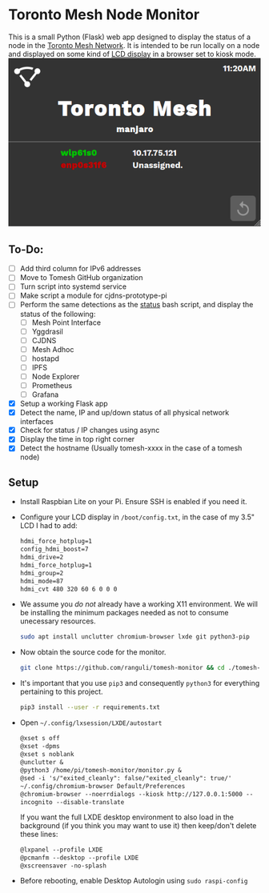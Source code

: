 # Toronto Mesh Node Monitor

This is a small Python (Flask) web app designed to display the status of a node in the [Toronto Mesh Network](https://github.com/tomeshnet). It is intended to be run locally on a node and displayed on some kind of [LCD display](https://www.adafruit.com/product/1601) in a browser set to kiosk mode.
![screenshot](screenshot.png)

## To-Do:
- [ ] Add third column for IPv6 addresses
- [ ] Move to Tomesh GitHub organization
- [ ] Turn script into systemd service
- [ ] Make script a module for cjdns-prototype-pi
- [ ] Perform the same detections as the [status](https://github.com/tomeshnet/prototype-cjdns-pi/blob/master/scripts/status) bash script, and display the status of the following:
  - [ ] Mesh Point Interface
  - [ ] Yggdrasil
  - [ ] CJDNS
  - [ ] Mesh Adhoc
  - [ ] hostapd
  - [ ] IPFS
  - [ ] Node Explorer
  - [ ] Prometheus
  - [ ] Grafana
- [x] Setup a working Flask app
- [x] Detect the name, IP and up/down status of all physical network interfaces
- [x] Check for status / IP changes using async
- [x] Display the time in top right corner
- [x] Detect the hostname (Usually tomesh-xxxx in the case of a tomesh node)

## Setup
- Install Raspbian Lite on your Pi. Ensure SSH is enabled if you need it.

- Configure your LCD display in `/boot/config.txt`, in the case of my 3.5" LCD I had to add:
  ```
  hdmi_force_hotplug=1
  config_hdmi_boost=7
  hdmi_drive=2
  hdmi_force_hotplug=1
  hdmi_group=2
  hdmi_mode=87
  hdmi_cvt 480 320 60 6 0 0 0
  ```
- We assume you _do not_ already have a working X11 environment. We will be installing the minimum packages needed as not to consume unecessary resources.

  ```bash
  sudo apt install unclutter chromium-browser lxde git python3-pip
  ```
- Now obtain the source code for the monitor.

  ```bash
  git clone https://github.com/ranguli/tomesh-monitor && cd ./tomesh-monitor
  ```

- It's important that you use `pip3` and consequently `python3` for everything pertaining to this project.
  ```bash
  pip3 install --user -r requirements.txt
  ```

- Open `~/.config/lxsession/LXDE/autostart`
  ```
  @xset s off
  @xset -dpms
  @xset s noblank
  @unclutter & 
  @python3 /home/pi/tomesh-monitor/monitor.py &
  @sed -i 's/"exited_cleanly": false/"exited_cleanly": true/' ~/.config/chromium-browser Default/Preferences
  @chromium-browser --noerrdialogs --kiosk http://127.0.0.1:5000 --incognito --disable-translate
  ```
  
  If you want the full LXDE desktop environment to also load in the background (if you think you may want to use it) then keep/don't delete these lines:
  ```
  @lxpanel --profile LXDE
  @pcmanfm --desktop --profile LXDE
  @xscreensaver -no-splash
   ```

- Before rebooting, enable Desktop Autologin using ```sudo raspi-config```




